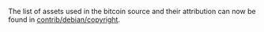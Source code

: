 The list of assets used in the bitcoin source and their attribution can now be found in [contrib/debian/copyright](../contrib/debian/copyright).

